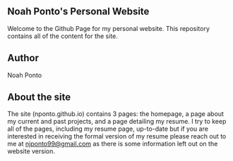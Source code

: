 ## Noah Ponto's Personal Website

Welcome to the Github Page for my personal website. This repository contains all of the content for the site.

## Author

Noah Ponto

## About the site

The site (nponto.github.io) contains 3 pages: the homepage, a page about my current and past projects, and a page detailing my resume. I try to keep all of the pages, including my resume page, up-to-date but if you are interested in receiving the formal version of my resume please reach out to me at njponto99@gmail.com as there is some information left out on the website version.

